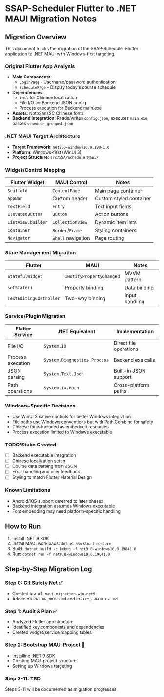# SSAP-Scheduler Flutter to .NET MAUI Migration Notes

## Migration Overview
This document tracks the migration of the SSAP-Scheduler Flutter application to .NET MAUI with Windows-first targeting.

### Original Flutter App Analysis
- **Main Components**: 
  - `LoginPage` - Username/password authentication
  - `SchedulePage` - Display today's course schedule
- **Dependencies**: 
  - `intl` for Chinese localization
  - File I/O for Backend JSON config
  - Process execution for Backend main.exe
- **Assets**: NotoSansSC Chinese fonts
- **Backend Integration**: Reads/writes `config.json`, executes `main.exe`, parses `schedule_grouped.json`

### .NET MAUI Target Architecture
- **Target Framework**: `net9.0-windows10.0.19041.0`
- **Platform**: Windows-first (WinUI 3)
- **Project Structure**: `src/SSAPSchedulerMaui/`

### Widget/Control Mapping
| Flutter Widget | MAUI Control | Notes |
|----------------|--------------|-------|
| `Scaffold` | `ContentPage` | Main page container |
| `AppBar` | Custom header | Custom styled container |
| `TextField` | `Entry` | Text input fields |
| `ElevatedButton` | `Button` | Action buttons |
| `ListView.builder` | `CollectionView` | Dynamic item lists |
| `Container` | `Border`/`Frame` | Styling containers |
| `Navigator` | `Shell` navigation | Page routing |

### State Management Migration
| Flutter | MAUI | Notes |
|---------|------|-------|
| `StatefulWidget` | `INotifyPropertyChanged` | MVVM pattern |
| `setState()` | Property binding | Data binding |
| `TextEditingController` | Two-way binding | Input handling |

### Service/Plugin Migration
| Flutter Service | .NET Equivalent | Implementation |
|-----------------|-----------------|----------------|
| File I/O | `System.IO` | Direct file operations |
| Process execution | `System.Diagnostics.Process` | Backend exe calls |
| JSON parsing | `System.Text.Json` | Built-in JSON support |
| Path operations | `System.IO.Path` | Cross-platform paths |

### Windows-Specific Decisions
- Use WinUI 3 native controls for better Windows integration
- File paths use Windows conventions but with Path.Combine for safety
- Chinese fonts included as embedded resources
- Process execution limited to Windows executable

### TODO/Stubs Created
- [ ] Backend executable integration
- [ ] Chinese localization setup
- [ ] Course data parsing from JSON
- [ ] Error handling and user feedback
- [ ] Styling to match Flutter Material Design

### Known Limitations
- Android/iOS support deferred to later phases
- Backend integration assumes Windows executable
- Font embedding may need platform-specific handling

## How to Run
1. Install .NET 9 SDK
2. Install MAUI workloads: `dotnet workload restore`
3. Build: `dotnet build -c Debug -f net9.0-windows10.0.19041.0`
4. Run: `dotnet run -f net9.0-windows10.0.19041.0`

## Step-by-Step Migration Log
### Step 0: Git Safety Net ✅
- Created branch `maui-migration-win-net9`
- Added `MIGRATION_NOTES.md` and `PARITY_CHECKLIST.md`

### Step 1: Audit & Plan ✅ 
- Analyzed Flutter app structure
- Identified key components and dependencies
- Created widget/service mapping tables

### Step 2: Bootstrap MAUI Project 🔄
- Installing .NET 9 SDK
- Creating MAUI project structure
- Setting up Windows targeting

### Step 3-11: TBD
Steps 3-11 will be documented as migration progresses.